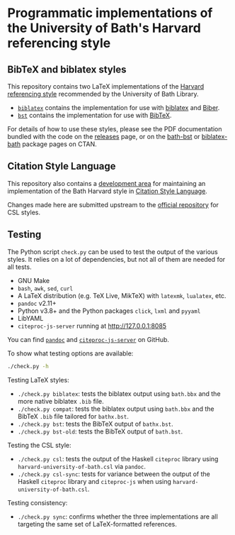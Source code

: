 # Programmatic implementations of the University of Bath's Harvard referencing style

## BibTeX and biblatex styles

This repository contains two LaTeX implementations of the
[Harvard referencing style][bath-harvard] recommended by the University of Bath
Library.

  + [`biblatex`](biblatex/)
    contains the implementation for use with [biblatex] and [Biber].
  + [`bst`](bst/)
    contains the implementation for use with [BibTeX].

For details of how to use these styles, please see the PDF documentation bundled
with the code on the [releases] page, or on the [bath-bst] or [biblatex-bath]
package pages on CTAN.

[bath-harvard]: https://library.bath.ac.uk/referencing/harvard-bath
[biblatex]: https://ctan.org/pkg/biblatex
[Biber]: https://ctan.org/pkg/biber
[BibTeX]: https://ctan.org/pkg/bibtex
[releases]: https://github.com/alex-ball/bathbib/releases
[bath-bst]: https://ctan.org/pkg/bath-bst
[biblatex-bath]: https://ctan.org/pkg/biblatex-bath


## Citation Style Language

This repository also contains a [development area](csl/) for maintaining an
implementation of the Bath Harvard style in [Citation Style Language].

Changes made here are submitted upstream to the [official repository][CSL Styles]
for CSL styles.

[Citation Style Language]: http://docs.citationstyles.org/en/stable/
[CSL Styles]: https://github.com/citation-style-language/styles


## Testing

The Python script `check.py` can be used to test the output of the various
styles. It relies on a lot of dependencies, but not all of them are needed
for all tests.

- GNU Make
- `bash`, `awk`, `sed`, `curl`
- A LaTeX distribution (e.g. TeX Live, MikTeX) with `latexmk`, `lualatex`, etc.
- `pandoc` v2.11+
- Python v3.8+ and the Python packages `click`, `lxml` and `pyyaml`
- LibYAML
- `citeproc-js-server` running at <http://127.0.0.1:8085>

You can find [`pandoc`] and [`citeproc-js-server`] on GitHub.

[`pandoc`]: https://github.com/jgm/pandoc
[`citeproc-js-server`]: https://github.com/zotero/citeproc-js-server

To show what testing options are available:

```bash
./check.py -h
```

Testing LaTeX styles:

  - `./check.py biblatex`: tests the biblatex output using `bath.bbx` and
    the more native biblatex `.bib` file.
  - `./check.py compat`: tests the biblatex output using `bath.bbx` and
    the BibTeX `.bib` file tailored for `bathx.bst`.
  - `./check.py bst`: tests the BibTeX output of `bathx.bst`.
  - `./check.py bst-old`: tests the BibTeX output of `bath.bst`.

Testing the CSL style:

  - `./check.py csl`: tests the output of the Haskell `citeproc` library
    using `harvard-university-of-bath.csl` via `pandoc`.
  - `./check.py csl-sync`: tests for variance between the output of the
    Haskell `citeproc` library and `citeproc-js` when using
    `harvard-university-of-bath.csl`.

Testing consistency:

  - `./check.py sync`: confirms whether the three implementations are
    all targeting the same set of LaTeX-formatted references.
